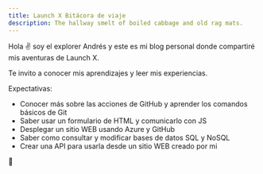 ```yaml
---
title: Launch X Bitácora de viaje
description: The hallway smelt of boiled cabbage and old rag mats.
---
```


Hola ✌️  soy el explorer Andrés y este es mi blog personal donde compartiré mis aventuras de Launch X.

Te invito a conocer mis aprendizajes y leer mis experiencias.

Expectativas:
- Conocer más sobre las acciones de GitHub y aprender los comandos básicos de Git
- Saber usar un formulario de HTML y comunicarlo con JS
- Desplegar un sitio WEB usando Azure y GitHub
- Saber como consultar y modificar bases de datos SQL y NoSQL
- Crear una API para usarla desde un sitio WEB creado por mi

🚀
